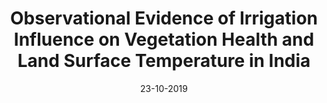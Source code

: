 ---
title: "Observational Evidence of Irrigation Influence on Vegetation Health and Land Surface Temperature in India"
collection: publications
permalink: /publication/24-09-2021-paper-title-number-2
date: 23-10-2019
venue: 'Geophysical Research Letters'
paperurl: 'https://agupubs.onlinelibrary.wiley.com/doi/full/10.1029/2019GL084367'
citation: 'Ambika, A. K., & Mishra, V. (2019). Observational evidence of irrigation influence on vegetation health and land surface temperature in India. Geophysical Research Letters, 46(22), 13441-13451'
---